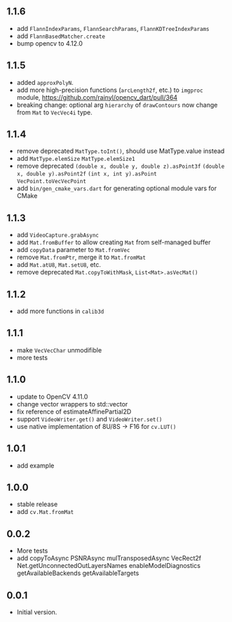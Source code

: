 ## 1.1.6

* add `FlannIndexParams`, `FlannSearchParams`, `FlannKDTreeIndexParams`
* add `FlannBasedMatcher.create`
* bump opencv to 4.12.0

## 1.1.5

* added `approxPolyN`.
* add more high-precision functions (`arcLength2f`, etc.) to `imgproc` module, https://github.com/rainyl/opencv_dart/pull/364
* breaking change: optional arg `hierarchy` of `drawContours` now change from `Mat` to `VecVec4i` type.

## 1.1.4

* remove deprecated `MatType.toInt()`, should use MatType.value instead
* add `MatType.elemSize` `MatType.elemSize1`
* remove deprecated `(double x, double y, double z).asPoint3f`
  `(double x, double y).asPoint2f` `(int x, int y).asPoint` `VecPoint.toVecVecPoint`
* add `bin/gen_cmake_vars.dart` for generating optional module vars for CMake

## 1.1.3

* add `VideoCapture.grabAsync`
* add `Mat.fromBuffer` to allow creating `Mat` from self-managed buffer
* add `copyData` parameter to `Mat.fromVec`
* remove `Mat.fromPtr`, merge it to `Mat.fromMat`
* add `Mat.atU8`, `Mat.setU8`, etc.
* remove deprecated `Mat.copyToWithMask`, `List<Mat>.asVecMat()`

## 1.1.2

* add more functions in `calib3d`

## 1.1.1

* make `VecVecChar` unmodifible
* more tests

## 1.1.0

* update to OpenCV 4.11.0
* change vector wrappers to std::vector
* fix reference of estimateAffinePartial2D
* support `VideoWriter.get()` and `VideoWriter.set()`
* use native implementation of 8U/8S -> F16 for `cv.LUT()`

## 1.0.1

* add example

## 1.0.0

* stable release
* add `cv.Mat.fromMat`

## 0.0.2

* More tests
* add copyToAsync PSNRAsync mulTransposedAsync VecRect2f Net.getUnconnectedOutLayersNames enableModelDiagnostics getAvailableBackends getAvailableTargets

## 0.0.1

* Initial version.
